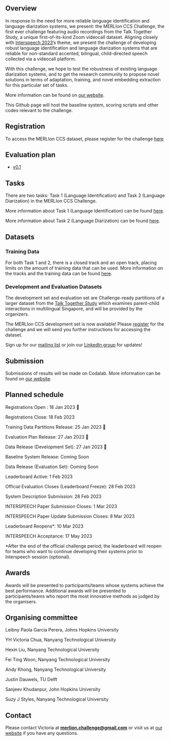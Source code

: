 
## Overview
In response to the need for more reliable language identification and language diarization systems, we present: the MERLIon CCS Challenge, the first ever challenge featuring audio recordings from the Talk Together Study, a unique first-of-its-kind Zoom videocall dataset. Aligning closely with [Interspeech 2023](https://www.interspeech2023.org/)’s theme, we present the challenge of developing robust language identification and language diarization systems that are reliable for non-standard accented, bilingual, child-directed speech collected via a videocall platform. 

With this challenge, we hope to test the robustness of existing language diarization systems, and to get the research community to propose novel solutions in terms of adaptation, training, and novel embedding extraction for this particular set of tasks. 

More information can be found on [our website](https://sites.google.com/view/merlion-ccs-challenge/).

This Github page will host the baseline system, scoring scripts and other codes relevant to the challenge.

## Registration
To access the MERLIon CCS dataset, please register for the challenge [here](https://ntusingapore.qualtrics.com/jfe/form/SV_1LY2Irep9sEkITk?jfefe=new)


## Evaluation plan
- [v0.1](https://bit.ly/merlion-ccs-eval-plan-v1)


## Tasks

There are two tasks: Task 1 (Language Identification) and Task 2 (Language Diarization) in the MERLIon CCS Challenge. 

More information about Task 1 (Language Identification) can be found [here](https://sites.google.com/view/merlion-ccs-challenge/task-1?authuser=0).

More information about Task 2 (Language Diarization) can be found [here](https://sites.google.com/view/merlion-ccs-challenge/task-2?authuser=0).

## Datasets

### Training Data

For both Task 1 and 2, there is a closed track and an open track, placing limits on the amount of training data that can be used. More information on the tracks and the training data can be found [here](https://sites.google.com/view/merlion-ccs-challenge/datasets?authuser=0).

### Development and Evaluation Datasets 
The development set and evaluation set are Challenge-ready partitions of a larger dataset from the [Talk Together Study](https://www.frontiersin.org/articles/10.3389/fpsyg.2021.734936/full) which examines parent-child interactions in multilingual Singapore, and will be provided by the organizers. 

The MERLIon CCS development set is now available! Please [register](https://ntusingapore.qualtrics.com/jfe/form/SV_1LY2Irep9sEkITk) for the challenge and we will send you further instructions for accessing the dataset.  

Sign up for our [mailing list](https://groups.google.com/u/1/g/merlion-ccs-challenge) or join our [LinkedIn group](https://www.linkedin.com/groups/14193386/) for updates!


## Submission

Submissions of results will be made on Codalab. More information can be found on [our website](https://sites.google.com/view/merlion-ccs-challenge/submission?authuser=0).

## Planned schedule
Registrations Open : 18 Jan 2023 🎉

Registrations Close: 18 Feb 2023

Training Data Partitions Release: 25 Jan 2023 🎉

Evaluation Plan Release: 27 Jan 2023 🎉

Data Release (Development Set): 27 Jan 2023 🎉

Baseline System Release: Coming Soon 

Data Release (Evaluation Set): Coming Soon

Leaderboard Active: 1 Feb 2023

Official Evaluation Closes (Leaderboard Freeze): 28 Feb 2023

System Description Submission: 28 Feb 2023

INTERSPEECH Paper Submission Closes: 1 Mar 2023

INTERSPEECH Paper Update Submission Closes: 8 Mar 2023

Leaderboard Reopens*: 10 Mar 2023

INTERSPEECH Acceptance: 17 May 2023

*After the end of the official challenge period, the leaderboard will reopen for teams who want to continue developing their systems prior to Interspeech session (optional).


## Awards
Awards will be presented to participants/teams whose systems achieve the best performance.  Additional awards will be presented to participants/teams who report the most innovative methods as judged by the organisers.


## Organising committee
Leibny Paola Garcia Perera, Johns Hopkins University

YH Victoria Chua, Nanyang Technological University

Hexin Liu, Nanyang Technological University

Fei Ting Woon, Nanyang Technological University

Andy Khong, Nanyang Technological University

Justin Dauwels, TU Delft

Sanjeev Khudanpur, John Hopkins University

Suzy J Styles, Nanyang Technological University


## Contact
Please contact Victoria at **merlion.challenge@gmail.com** or visit us at [our website](https://sites.google.com/view/merlion-ccs-challenge/) if you have any questions.
